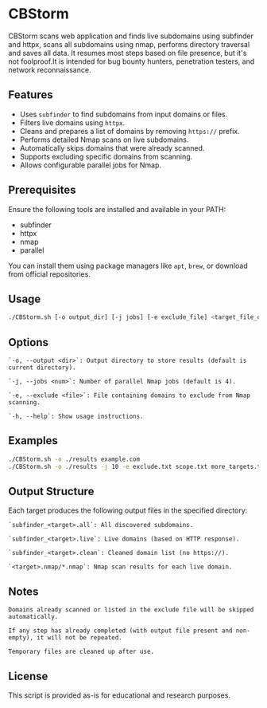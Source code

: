 # CBStorm
CBStorm scans web application and finds live subdomains using subfinder and httpx, scans all subdomains using nmap, performs directory traversal and saves all data. It resumes most steps based on file presence, but it's not foolproof.It is intended for bug bounty hunters, penetration testers, and network reconnaissance.

## Features

- Uses `subfinder` to find subdomains from input domains or files.
- Filters live domains using `httpx`.
- Cleans and prepares a list of domains by removing `https://` prefix.
- Performs detailed Nmap scans on live subdomains.
- Automatically skips domains that were already scanned.
- Supports excluding specific domains from scanning.
- Allows configurable parallel jobs for Nmap.

## Prerequisites

Ensure the following tools are installed and available in your PATH:

- subfinder
- httpx
- nmap
- parallel

You can install them using package managers like `apt`, `brew`, or download from official repositories.

## Usage

```bash
./CBStorm.sh [-o output_dir] [-j jobs] [-e exclude_file] <target_file_or_domain1> [<target_file_or_domain2> ...]
```
## Options

    `-o, --output <dir>`: Output directory to store results (default is current directory).

    `-j, --jobs <num>`: Number of parallel Nmap jobs (default is 4).

    `-e, --exclude <file>`: File containing domains to exclude from Nmap scanning.

    `-h, --help`: Show usage instructions.

## Examples

```bash
./CBStorm.sh -o ./results example.com
./CBStorm.sh -o ./results -j 10 -e exclude.txt scope.txt more_targets.txt
```

## Output Structure

Each target produces the following output files in the specified directory:

    `subfinder_<target>.all`: All discovered subdomains.

    `subfinder_<target>.live`: Live domains (based on HTTP response).

    `subfinder_<target>.clean`: Cleaned domain list (no https://).

    `<target>.nmap/*.nmap`: Nmap scan results for each live domain.

## Notes

    Domains already scanned or listed in the exclude file will be skipped automatically.

    If any step has already completed (with output file present and non-empty), it will not be repeated.

    Temporary files are cleaned up after use.

## License

This script is provided as-is for educational and research purposes.
